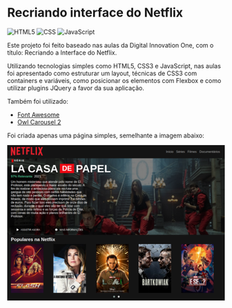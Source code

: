 # Recriando interface do Netflix

![HTML5](https://img.shields.io/badge/-HTML_5-333333?style=flat&logo=html5)
![CSS](https://img.shields.io/badge/-CSS3-333333?style=flat&logo=css3&logoColor=48a7e3)
![JavaScript](https://img.shields.io/badge/-JavaScript-333333?style=flat&logo=javascript)

Este projeto foi feito baseado nas aulas da Digital Innovation One, com o título: Recriando a Interface do Netflix.

Utilizando tecnologias simples como HTML5, CSS3 e JavaScript, nas aulas foi apresentado como estruturar um layout, técnicas de CSS3 com containers e variáveis, como posicionar os elementos com Flexbox e como utilizar plugins JQuery a favor da sua aplicação.


Também foi utilizado:
- [Font Awesome](https://fontawesome.com/)
- [Owl Carousel 2](https://owlcarousel2.github.io/OwlCarousel2/)

Foi criada apenas uma página simples, semelhante a imagem abaixo:

<p align="center">
    <kbd >
        <img src="img/pagina-criada.png"/>
    </kbd>
</p>
